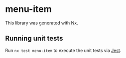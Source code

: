 # menu-item

This library was generated with [Nx](https://nx.dev).

## Running unit tests

Run `nx test menu-item` to execute the unit tests via [Jest](https://jestjs.io).
